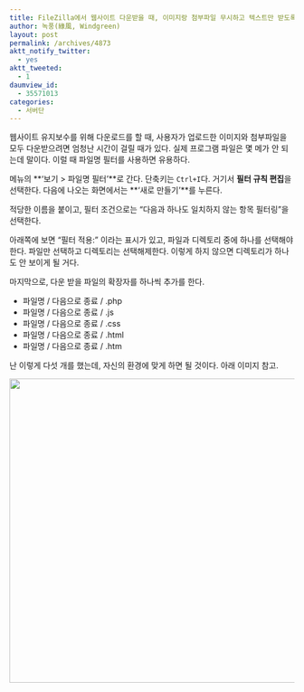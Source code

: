 ```yaml
---
title: FileZilla에서 웹사이트 다운받을 때, 이미지랑 첨부파일 무시하고 텍스트만 받도록 하기
author: 녹풍(綠風, Windgreen)
layout: post
permalink: /archives/4873
aktt_notify_twitter:
  - yes
aktt_tweeted:
  - 1
daumview_id:
  - 35571013
categories:
  - 서버단
---
```

웹사이트 유지보수를 위해 다운로드를 할 때, 사용자가 업로드한 이미지와 첨부파일을 모두 다운받으려면 엄청난 시간이 걸릴 때가 있다. 실제 프로그램 파일은 몇 메가 안 되는데 말이다. 이럴 때 파일명 필터를 사용하면 유용하다.

메뉴의 **&#8216;보기 > 파일명 필터&#8217;**로 간다. 단축키는 `Ctrl+I`다. 거기서 **필터 규칙 편집**을 선택한다. 다음에 나오는 화면에서는 **&#8216;새로 만들기&#8217;**를 누른다.

적당한 이름을 붙이고, 필터 조건으로는 &#8220;다음과 하나도 일치하지 않는 항목 필터링&#8221;을 선택한다.

아래쪽에 보면 &#8220;필터 적용:&#8221; 이라는 표시가 있고, 파일과 디렉토리 중에 하나를 선택해야 한다. 파일만 선택하고 디렉토리는 선택해제한다. 이렇게 하지 않으면 디렉토리가 하나도 안 보이게 될 거다.

마지막으로, 다운 받을 파일의 확장자를 하나씩 추가를 한다.

*   파일명 / 다음으로 종료 / .php
*   파일명 / 다음으로 종료 / .js
*   파일명 / 다음으로 종료 / .css
*   파일명 / 다음으로 종료 / .html
*   파일명 / 다음으로 종료 / .htm

난 이렇게 다섯 개를 했는데, 자신의 환경에 맞게 하면 될 것이다. 아래 이미지 참고.

<img class="aligncenter" src="http://dl.dropbox.com/u/15546257/blog/mytory/filezilla-filename-filter.png" alt="" width="766" height="538" />